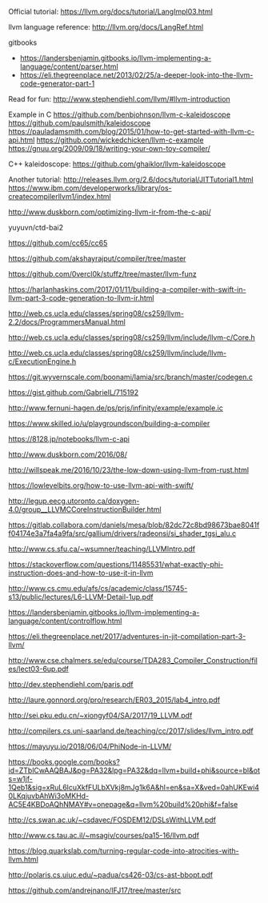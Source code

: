 Official tutorial: https://llvm.org/docs/tutorial/LangImpl03.html

llvm language reference: http://llvm.org/docs/LangRef.html

gitbooks
- https://landersbenjamin.gitbooks.io/llvm-implementing-a-language/content/parser.html
- https://eli.thegreenplace.net/2013/02/25/a-deeper-look-into-the-llvm-code-generator-part-1

Read for fun: http://www.stephendiehl.com/llvm/#llvm-introduction

Example in C
https://github.com/benbjohnson/llvm-c-kaleidoscope
https://github.com/paulsmith/kaleidoscope https://pauladamsmith.com/blog/2015/01/how-to-get-started-with-llvm-c-api.html
https://github.com/wickedchicken/llvm-c-example
https://gnuu.org/2009/09/18/writing-your-own-toy-compiler/

C++ kaleidoscope: https://github.com/ghaiklor/llvm-kaleidoscope

Another tutorial: http://releases.llvm.org/2.6/docs/tutorial/JITTutorial1.html
https://www.ibm.com/developerworks/library/os-createcompilerllvm1/index.html

http://www.duskborn.com/optimizing-llvm-ir-from-the-c-api/

yuyuvn/ctd-bai2

https://github.com/cc65/cc65

https://github.com/akshayrajput/compiler/tree/master

https://github.com/0vercl0k/stuffz/tree/master/llvm-funz

https://harlanhaskins.com/2017/01/11/building-a-compiler-with-swift-in-llvm-part-3-code-generation-to-llvm-ir.html

http://web.cs.ucla.edu/classes/spring08/cs259/llvm-2.2/docs/ProgrammersManual.html

http://web.cs.ucla.edu/classes/spring08/cs259/llvm/include/llvm-c/Core.h

http://web.cs.ucla.edu/classes/spring08/cs259/llvm/include/llvm-c/ExecutionEngine.h

https://git.wyvernscale.com/boonami/lamia/src/branch/master/codegen.c

https://gist.github.com/GabrielL/715192

http://www.fernuni-hagen.de/ps/prjs/infinity/example/example.ic

https://www.skilled.io/u/playgroundscon/building-a-compiler

https://8128.jp/notebooks/llvm-c-api

http://www.duskborn.com/2016/08/

http://willspeak.me/2016/10/23/the-low-down-using-llvm-from-rust.html

https://lowlevelbits.org/how-to-use-llvm-api-with-swift/

http://legup.eecg.utoronto.ca/doxygen-4.0/group__LLVMCCoreInstructionBuilder.html

https://gitlab.collabora.com/daniels/mesa/blob/82dc72c8bd98673bae8041ff04174e3a7fa4a9fa/src/gallium/drivers/radeonsi/si_shader_tgsi_alu.c

http://www.cs.sfu.ca/~wsumner/teaching/LLVMIntro.pdf

https://stackoverflow.com/questions/11485531/what-exactly-phi-instruction-does-and-how-to-use-it-in-llvm

http://www.cs.cmu.edu/afs/cs/academic/class/15745-s13/public/lectures/L6-LLVM-Detail-1up.pdf

https://landersbenjamin.gitbooks.io/llvm-implementing-a-language/content/controlflow.html

https://eli.thegreenplace.net/2017/adventures-in-jit-compilation-part-3-llvm/

http://www.cse.chalmers.se/edu/course/TDA283_Compiler_Construction/files/lect03-6up.pdf

http://dev.stephendiehl.com/paris.pdf

http://laure.gonnord.org/pro/research/ER03_2015/lab4_intro.pdf

http://sei.pku.edu.cn/~xiongyf04/SA/2017/19_LLVM.pdf

http://compilers.cs.uni-saarland.de/teaching/cc/2017/slides/llvm_intro.pdf

https://mayuyu.io/2018/06/04/PhiNode-in-LLVM/

https://books.google.com/books?id=ZTblCwAAQBAJ&pg=PA32&lpg=PA32&dq=llvm+build+phi&source=bl&ots=w1jf-1Qeb1&sig=xRuL6lcuXkfFULbXVkj8mJg1k6A&hl=en&sa=X&ved=0ahUKEwi40LKqjuvbAhWi3oMKHd-AC5E4KBDoAQhNMAY#v=onepage&q=llvm%20build%20phi&f=false

http://cs.swan.ac.uk/~csdavec/FOSDEM12/DSLsWithLLVM.pdf

http://www.cs.tau.ac.il/~msagiv/courses/pa15-16/llvm.pdf

https://blog.quarkslab.com/turning-regular-code-into-atrocities-with-llvm.html

http://polaris.cs.uiuc.edu/~padua/cs426-03/cs-ast-bbopt.pdf

https://github.com/andrejnano/IFJ17/tree/master/src
